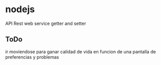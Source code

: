 # nodejs

API Rest web service getter and setter

## ToDo

ir moviendose para ganar calidad de vida en funcion de una pantalla de preferencias y problemas
